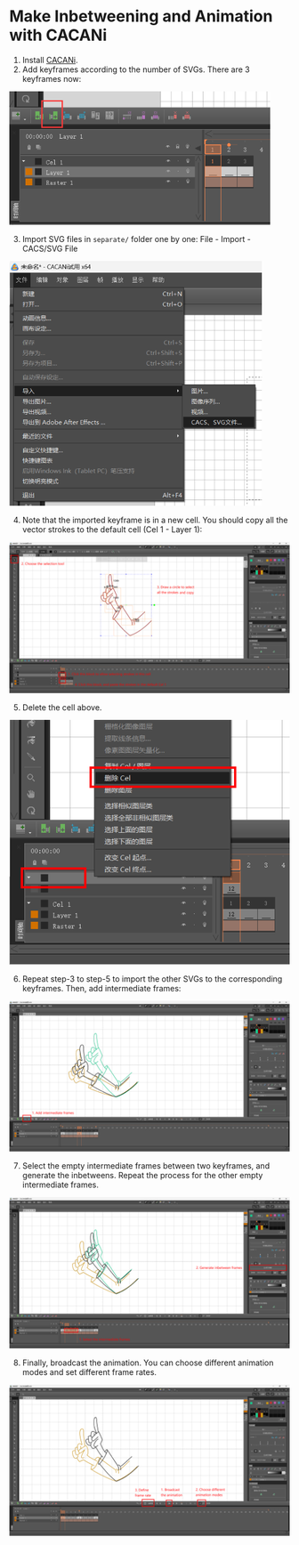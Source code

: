 # Make Inbetweening and Animation with CACANi

1. Install [CACANi](https://cacani.sg/).
2. Add keyframes according to the number of SVGs. There are 3 keyframes now:

<img src='../docs/figures/CACANi/canani1.png' height=240>

3. Import SVG files in `separate/` folder one by one: File - Import - CACS/SVG File

<img src='../docs/figures/CACANi/canani2.png' height=440>

4. Note that the imported keyframe is in a new cell. You should copy all the vector strokes to the default cell (Cel 1 - Layer 1): 

<img src='../docs/figures/CACANi/canani3.png'>

5. Delete the cell above. 

<img src='../docs/figures/CACANi/canani4.png' height=440>

6. Repeat step-3 to step-5 to import the other SVGs to the corresponding keyframes. Then, add intermediate frames:

<img src='../docs/figures/CACANi/canani5.png'>

7. Select the empty intermediate frames between two keyframes, and generate the inbetweens. Repeat the process for the other empty intermediate frames.

<img src='../docs/figures/CACANi/canani6.png'>

8. Finally, broadcast the animation. You can choose different animation modes and set different frame rates.

<img src='../docs/figures/CACANi/canani7.png'>


